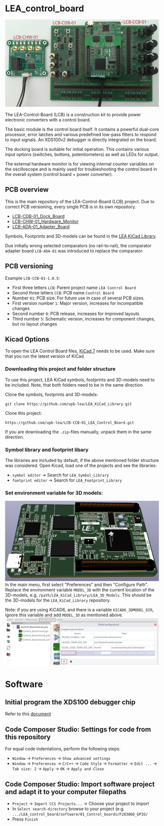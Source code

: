 # LEA_control_board

![](documentation/figures/lcb_all_pcbs_labeled.png)    

The LEA-Control-Board (LCB) is a construction kit to provide power electronic converters with a control board.

The basic module is the control board itself. It contains a powerful dual-core processor, error latches and various predefined low-pass filters to respond to input signals. An XDS100v2 debugger is directly integrated on the board. 

The docking board is suitable for initial operation. This contains various input options (switches, buttons, potentiometers) as well as LEDs for output.

The external hardware monitor is for viewing internal counter variables on the oscilloscope and is mainly used for troubleshooting the control board in the overall system (control board + power converter).

## PCB overview
This is the main repository of the LEA-Control-Board (LCB) project. Due to correct PCB versioning, every single PCB is in its own repository.
 * [LCB-CDB-01_Dock_Board](https://github.com/upb-lea/LCB-CDB-01_Dock_Board)
 * [LCB-CHW-01_Hardware_Monitor](https://github.com/upb-lea/LCB-CHW-01_Hardware_Monitor)
 * [LCB-ADA-01_Adapter_Board](https://github.com/upb-lea/LCB-ADA-01_Adapter_Board)

Symbols, Footprints and 3D-models can be found in the [LEA KiCad Library](https://github.com/upb-lea/LEA_KiCad_Library).

Due initially wrong selected comparators (no rail-to-rail), the comparator adapter board `LCB-ADA-01` was introduced to replace the comparator.

## PCB versioning
Example `LCB-CCB-01-1.0.5`:
 * First three letters `LCB`: Parent project name `LEA Control Board`
 * Second three letters `CCB`: PCB name `Control Board`
 * Number `01`: PCB size. For future use in case of several PCB sizes.
 * First version number `1`: Major version, increases for incompatible changes
 * Second number `0`: PCB release, increases for improved layouts
 * Third number `5`: Schematic version, increases for component changes, but no layout changes


## Kicad Options
To open the LEA Control Board files, [KiCad 7](https://www.kicad.org/) needs to be used. Make sure that you run the latest version of KiCad.

### Downloading this project and folder structure
To use this project, LEA KiCad symbols, footprints and 3D-models need to be included. Note, that both folders need to be in the same direction.

Clone the symbols, footprints and 3D-models:
```
git clone https://github.com/upb-lea/LEA_KiCad_Library.git
```

Clone this project:
```
https://github.com/upb-lea/LCB-CCB-01_LEA_Control_Board.git
```
If you are downloading the `.zip`-files manually, unpack them in the same direction.

### Symbol library and footprint libary
The libraries are included by default, if the above mentioned folder structure was considered. Open Kicad, load one of the projects and see the libraries:
 * `symbol editor` -> Search for `LEA_Symbol_Library`
 * `footprint editor` -> Search for `LEA_Footprint_Library`

### Set environment variable for 3D models:
![](documentation/figures/3d_model.png)
In the main menu, first select "Preferences" and then "Configure Path".
Replace the environment variable `MODEL_3D` with the current location of the 3D-models, e.g. `/path/LEA_KiCad_Library/LEA_3D_Models`. This should be the 3D-models for the `LEA_KiCad_Library` repository.

Note: if you are using KiCAD6, and there is a variable `KICAD6_3DMODEL_DIR`, ignore this variable and add `MODEL_3D` as mentioned above.
![](documentation/figures/3d_model_path_preferences.png)

# Software
## Initial program the XDS100 debugger chip
Refer to this [document](/documentation/pcb_manufacturing.md)

## Code Composer Studio: Settings for code from this repository
For equal code indentations, perform the following steps:
 * `Window` -> `Preferences` -> `Show advanced settings`
 * `Window` -> `Preferences` -> `C/C++` -> `Code Style` -> `Formatter` -> `Edit ...` -> `Tab size: 2` -> `Apply` -> `OK` -> `Apply and Close`

## Code Composer Studio: Import software project and adapt it to your computer filepaths
 * `Project` -> `Import CCS Projects...` -> Choose your project to import
 * In `Select search-directory` browse to your project (e.g. `.../LEA_control_board/software/01_Control_boards/F28386D_GPIO/`
 * Press `Finish`
 
